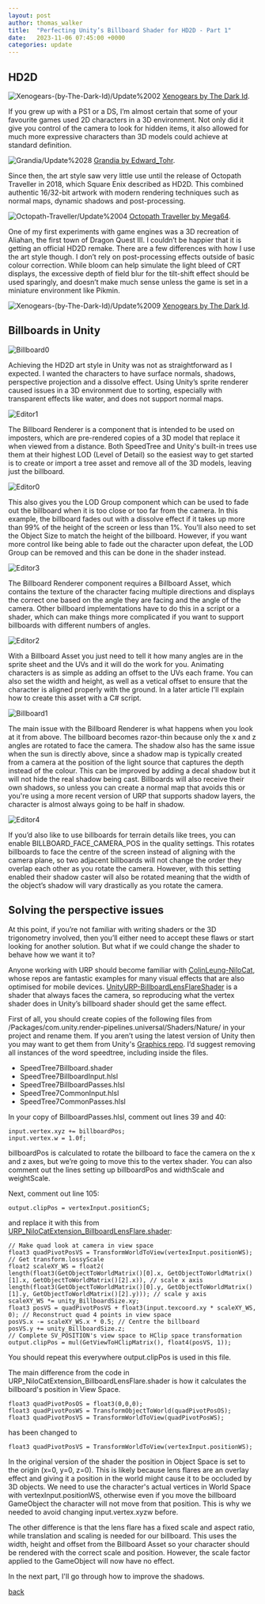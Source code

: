```yaml
---
layout: post
author: thomas_walker
title:  "Perfecting Unity’s Billboard Shader for HD2D - Part 1"
date:   2023-11-06 07:45:00 +0000
categories: update
---
```


## HD2D

![Xenogears-(by-The-Dark-Id)/Update%2002](/assets/img/2023-11-05-perfecting-unitys_billboard_shader_for_hd2d/25-forehead33.jpg)
[Xenogears by The Dark Id](https://lparchive.org/Xenogears-(by-The-Dark-Id)/).

If you grew up with a PS1 or a DS, I’m almost certain that some of your favourite games used 2D characters in a 3D environment. Not only did it give you control of the camera to look for hidden items, it also allowed for much more expressive characters than 3D models could achieve at standard definition.

![Grandia/Update%2028](/assets/img/2023-11-05-perfecting-unitys_billboard_shader_for_hd2d/110-067.jpg)
[Grandia by Edward_Tohr](https://lparchive.org/Grandia/).

Since then, the art style saw very little use until the release of Octopath Traveller in 2018, which Square Enix described as HD2D. This combined authentic 16/32-bit artwork with modern rendering techniques such as normal maps, dynamic shadows and post-processing.

![Octopath-Traveller/Update%2004](/assets/img/2023-11-05-perfecting-unitys_billboard_shader_for_hd2d/12-013.jpg)
[Octopath Traveller by Mega64](https://lparchive.org/Octopath-Traveller/).

One of my first experiments with game engines was a 3D recreation of Aliahan, the first town of Dragon Quest III. I couldn’t be happier that it is getting an official HD2D remake. There are a few differences with how I use the art style though. I don’t rely on post-processing effects outside of basic colour correction. While bloom can help simulate the light bleed of CRT displays, the excessive depth of field blur for the tilt-shift effect should be used sparingly, and doesn’t make much sense unless the game is set in a miniature environment like Pikmin.

![Xenogears-(by-The-Dark-Id)/Update%2009](/assets/img/2023-11-05-perfecting-unitys_billboard_shader_for_hd2d/8-dazil17.jpg)
[Xenogears by The Dark Id](https://lparchive.org/Xenogears-(by-The-Dark-Id)/).

## Billboards in Unity

![Billboard0](/assets/img/2023-11-05-perfecting-unitys_billboard_shader_for_hd2d/L5H7Ypy.png)

Achieving the HD2D art style in Unity was not as straightforward as I expected. I wanted the characters to have surface normals, shadows, perspective projection and a dissolve effect. Using Unity’s sprite renderer caused issues in a 3D environment due to sorting, especially with transparent effects like water, and does not support normal maps.

![Editor1](/assets/img/2023-11-05-perfecting-unitys_billboard_shader_for_hd2d/Editor1.png)

The Billboard Renderer is a component that is intended to be used on imposters, which are pre-rendered copies of a 3D model that replace it when viewed from a distance. Both SpeedTree and Unity's built-in trees use them at their highest LOD (Level of Detail) so the easiest way to get started is to create or import a tree asset and remove all of the 3D models, leaving just the billboard.

![Editor0](/assets/img/2023-11-05-perfecting-unitys_billboard_shader_for_hd2d/Editor0.png)

This also gives you the LOD Group component which can be used to fade out the billboard when it is too close or too far from the camera. In this example, the billboard fades out with a dissolve effect if it takes up more than 99% of the height of the screen or less than 1%. You'll also need to set the Object Size to match the height of the billboard. However, if you want more control like being able to fade out the character upon defeat, the LOD Group can be removed and this can be done in the shader instead.

![Editor3](/assets/img/2023-11-05-perfecting-unitys_billboard_shader_for_hd2d/Editor3.png)

The Billboard Renderer component requires a Billboard Asset, which contains the texture of the character facing multiple directions and displays the correct one based on the angle they are facing and the angle of the camera. Other billboard implementations have to do this in a script or a shader, which can make things more complicated if you want to support billboards with different numbers of angles.

![Editor2](/assets/img/2023-11-05-perfecting-unitys_billboard_shader_for_hd2d/Editor2.png)

With a Billboard Asset you just need to tell it how many angles are in the sprite sheet and the UVs and it will do the work for you. Animating characters is as simple as adding an offset to the UVs each frame. You can also set the width and height, as well as a vetical offset to ensure that the character is aligned properly with the ground. In a later article I'll explain how to create this asset with a C# script.

![Billboard1](/assets/img/2023-11-05-perfecting-unitys_billboard_shader_for_hd2d/GIJd6qL.png)

The main issue with the Billboard Renderer is what happens when you look at it from above. The billboard becomes razor-thin because only the x and z angles are rotated to face the camera. The shadow also has the same issue when the sun is directly above, since a shadow map is typically created from a camera at the position of the light source that captures the depth instead of the colour. This can be improved by adding a decal shadow but it will not hide the real shadow being cast. Billboards will also receive their own shadows, so unless you can create a normal map that avoids this or you're using a more recent version of URP that supports shadow layers, the character is almost always going to be half in shadow.

![Editor4](/assets/img/2023-11-05-perfecting-unitys_billboard_shader_for_hd2d/Editor4.png)

If you’d also like to use billboards for terrain details like trees, you can enable BILLBOARD_FACE_CAMERA_POS in the quality settings. This rotates billboards to face the centre of the screen instead of aligning with the camera plane, so two adjacent billboards will not change the order they overlap each other as you rotate the camera. However, with this setting enabled their shadow caster will also be rotated meaning that the width of the object’s shadow will vary drastically as you rotate the camera.

## Solving the perspective issues

At this point, if you’re not familiar with writing shaders or the 3D trigonometry involved, then you’ll either need to accept these flaws or start looking for another solution. But what if we could change the shader to behave how we want it to?

Anyone working with URP should become familiar with [ColinLeung-NiloCat](https://github.com/ColinLeung-NiloCat), whose repos are fantastic examples for many visual effects that are also optimised for mobile devices. [UnityURP-BillboardLensFlareShader](https://github.com/ColinLeung-NiloCat/UnityURP-BillboardLensFlareShader) is a shader that always faces the camera, so reproducing what the vertex shader does in Unity’s billboard shader should get the same effect.

First of all, you should create copies of the following files from /Packages/com.unity.render-pipelines.universal/Shaders/Nature/ in your project and rename them. If you aren’t using the latest version of Unity then you may want to get them from Unity's [Graphics repo](https://github.com/Unity-Technologies/Graphics/tree/master/Packages/com.unity.render-pipelines.universal/Shaders/Nature). I’d suggest removing all instances of the word speedtree, including inside the files.

* SpeedTree7Billboard.shader
* SpeedTree7BillboardInput.hlsl
* SpeedTree7BillboardPasses.hlsl
* SpeedTree7CommonInput.hlsl
* SpeedTree7CommonPasses.hlsl

In your copy of BillboardPasses.hlsl, comment out lines 39 and 40:
```hlsl
input.vertex.xyz += billboardPos;
input.vertex.w = 1.0f;
```
billboardPos is calculated to rotate the billboard to face the camera on the x and z axes, but we’re going to move this to the vertex shader. You can also comment out the lines setting up billboardPos and widthScale and weightScale.

Next, comment out line 105:
```hlsl
output.clipPos = vertexInput.positionCS;
```
and replace it with this from [URP_NiloCatExtension_BillboardLensFlare.shader](https://github.com/ColinLeung-NiloCat/UnityURP-BillboardLensFlareShader/blob/master/URP_NiloCatExtension_BillboardLensFlare.shader):
```hlsl
// Make quad look at camera in view space
float3 quadPivotPosVS = TransformWorldToView(vertexInput.positionWS);
// Get transform.lossyScale
float2 scaleXY_WS = float2(
length(float3(GetObjectToWorldMatrix()[0].x, GetObjectToWorldMatrix()[1].x, GetObjectToWorldMatrix()[2].x)), // scale x axis
length(float3(GetObjectToWorldMatrix()[0].y, GetObjectToWorldMatrix()[1].y, GetObjectToWorldMatrix()[2].y))); // scale y axis
scaleXY_WS *= unity_BillboardSize.xy;
float3 posVS = quadPivotPosVS + float3(input.texcoord.xy * scaleXY_WS, 0); // Reconstruct quad 4 points in view space
posVS.x -= scaleXY_WS.x * 0.5; // Centre the billboard
posVS.y += unity_BillboardSize.z;
// Complete SV_POSITION's view space to HClip space transformation
output.clipPos = mul(GetViewToHClipMatrix(), float4(posVS, 1));
```
You should repeat this everywhere output.clipPos is used in this file.

The main difference from the code in URP_NiloCatExtension_BillboardLensFlare.shader is how it calculates the billboard's position in View Space.
```hlsl
float3 quadPivotPosOS = float3(0,0,0);
float3 quadPivotPosWS = TransformObjectToWorld(quadPivotPosOS);
float3 quadPivotPosVS = TransformWorldToView(quadPivotPosWS);
```
has been changed to
```hlsl
float3 quadPivotPosVS = TransformWorldToView(vertexInput.positionWS);
```
In the original version of the shader the position in Object Space is set to the origin (x=0, y=0, z=0). This is likely because lens flares are an overlay effect and giving it a position in the world might cause it to be occluded by 3D objects. We need to use the character's actual vertices in World Space with vertexInput.positionWS, otherwise even if you move the billboard GameObject the character will not move from that position. This is why we needed to avoid changing input.vertex.xyzw before.

The other difference is that the lens flare has a fixed scale and aspect ratio, while translation and scaling is needed for our billboard. This uses the width, height and offset from the Billboard Asset so your character should be rendered with the correct scale and position. However, the scale factor applied to the GameObject will now have no effect.

In the next part, I'll go through how to improve the shadows.

[back](/)
